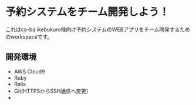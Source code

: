 # 予約システムをチーム開発しよう！

これはco-ba ikebukuro様向け予約システムのWEBアプリをチーム開発するためのworkspaceです。

## 開発環境

* AWS Cloud9
* Ruby
* Rails
* Git(HTTPSからSSH通信へ変更)
* 